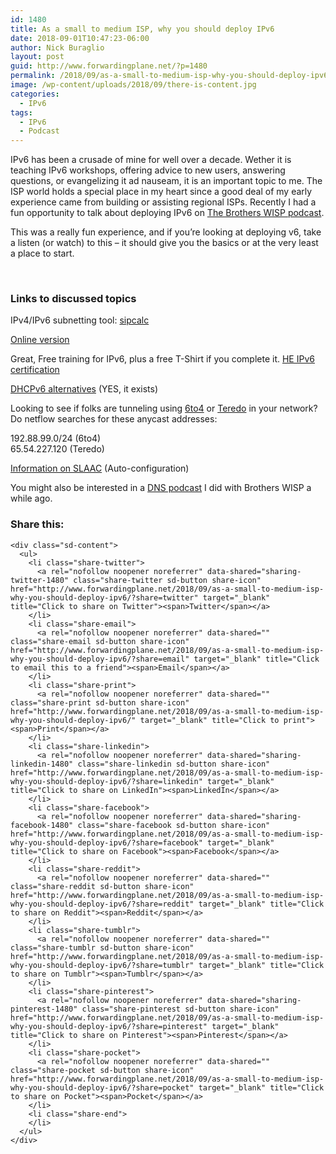 ```yaml
---
id: 1480
title: As a small to medium ISP, why you should deploy IPv6
date: 2018-09-01T10:47:23-06:00
author: Nick Buraglio
layout: post
guid: http://www.forwardingplane.net/?p=1480
permalink: /2018/09/as-a-small-to-medium-isp-why-you-should-deploy-ipv6/
image: /wp-content/uploads/2018/09/there-is-content.jpg
categories:
  - IPv6
tags:
  - IPv6
  - Podcast
---
```

IPv6 has been a crusade of mine for well over a decade. Wether it is teaching IPv6 workshops, offering advice to new users, answering questions, or evangelizing it ad nauseam, it is an important topic to me. The ISP world holds a special place in my heart since a good deal of my early experience came from building or assisting regional ISPs. Recently I had a fun opportunity to talk about deploying IPv6 on [The Brothers WISP podcast](http://thebrotherswisp.com/).

This was a really fun experience, and if you&#8217;re looking at deploying v6, take a listen (or watch) to this &#8211; it should give you the basics or at the very least a place to start.



&nbsp;

### Links to discussed topics

IPv4/IPv6 subnetting tool: [sipcalc](https://github.com/sii/sipcalc)

[Online version](http://sipcalc.tools.uebi.net/)

Great, Free training for IPv6, plus a free T-Shirt if you complete it. [HE IPv6 certification](https://ipv6.he.net/certification/)

[DHCPv6 alternatives](https://en.wikipedia.org/wiki/Comparison_of_DHCP_server_software) (YES, it exists)

Looking to see if folks are tunneling using [6to4](https://tools.ietf.org/html/rfc3068) or [Teredo](https://en.wikipedia.org/wiki/Teredo_tunneling) in your network? Do netflow searches for these anycast addresses:

192.88.99.0/24 (6to4)  
65.54.227.120 (Teredo)

[Information on SLAAC](https://howdoesinternetwork.com/2013/slaac) (Auto-configuration)

You might also be interested in a [DNS podcast](https://www.youtube.com/watch?v=c8m2Sjre6t4&feature=youtu.be) I did with Brothers WISP a while ago.

<div class="sharedaddy sd-sharing-enabled">
  <div class="robots-nocontent sd-block sd-social sd-social-icon-text sd-sharing">
    <h3 class="sd-title">
      Share this:
    </h3>
    
    <div class="sd-content">
      <ul>
        <li class="share-twitter">
          <a rel="nofollow noopener noreferrer" data-shared="sharing-twitter-1480" class="share-twitter sd-button share-icon" href="http://www.forwardingplane.net/2018/09/as-a-small-to-medium-isp-why-you-should-deploy-ipv6/?share=twitter" target="_blank" title="Click to share on Twitter"><span>Twitter</span></a>
        </li>
        <li class="share-email">
          <a rel="nofollow noopener noreferrer" data-shared="" class="share-email sd-button share-icon" href="http://www.forwardingplane.net/2018/09/as-a-small-to-medium-isp-why-you-should-deploy-ipv6/?share=email" target="_blank" title="Click to email this to a friend"><span>Email</span></a>
        </li>
        <li class="share-print">
          <a rel="nofollow noopener noreferrer" data-shared="" class="share-print sd-button share-icon" href="http://www.forwardingplane.net/2018/09/as-a-small-to-medium-isp-why-you-should-deploy-ipv6/" target="_blank" title="Click to print"><span>Print</span></a>
        </li>
        <li class="share-linkedin">
          <a rel="nofollow noopener noreferrer" data-shared="sharing-linkedin-1480" class="share-linkedin sd-button share-icon" href="http://www.forwardingplane.net/2018/09/as-a-small-to-medium-isp-why-you-should-deploy-ipv6/?share=linkedin" target="_blank" title="Click to share on LinkedIn"><span>LinkedIn</span></a>
        </li>
        <li class="share-facebook">
          <a rel="nofollow noopener noreferrer" data-shared="sharing-facebook-1480" class="share-facebook sd-button share-icon" href="http://www.forwardingplane.net/2018/09/as-a-small-to-medium-isp-why-you-should-deploy-ipv6/?share=facebook" target="_blank" title="Click to share on Facebook"><span>Facebook</span></a>
        </li>
        <li class="share-reddit">
          <a rel="nofollow noopener noreferrer" data-shared="" class="share-reddit sd-button share-icon" href="http://www.forwardingplane.net/2018/09/as-a-small-to-medium-isp-why-you-should-deploy-ipv6/?share=reddit" target="_blank" title="Click to share on Reddit"><span>Reddit</span></a>
        </li>
        <li class="share-tumblr">
          <a rel="nofollow noopener noreferrer" data-shared="" class="share-tumblr sd-button share-icon" href="http://www.forwardingplane.net/2018/09/as-a-small-to-medium-isp-why-you-should-deploy-ipv6/?share=tumblr" target="_blank" title="Click to share on Tumblr"><span>Tumblr</span></a>
        </li>
        <li class="share-pinterest">
          <a rel="nofollow noopener noreferrer" data-shared="sharing-pinterest-1480" class="share-pinterest sd-button share-icon" href="http://www.forwardingplane.net/2018/09/as-a-small-to-medium-isp-why-you-should-deploy-ipv6/?share=pinterest" target="_blank" title="Click to share on Pinterest"><span>Pinterest</span></a>
        </li>
        <li class="share-pocket">
          <a rel="nofollow noopener noreferrer" data-shared="" class="share-pocket sd-button share-icon" href="http://www.forwardingplane.net/2018/09/as-a-small-to-medium-isp-why-you-should-deploy-ipv6/?share=pocket" target="_blank" title="Click to share on Pocket"><span>Pocket</span></a>
        </li>
        <li class="share-end">
        </li>
      </ul>
    </div>
  </div>
</div>
